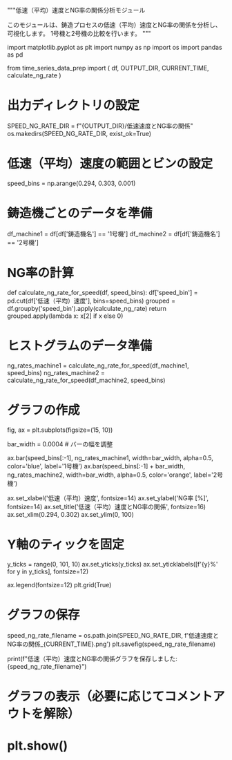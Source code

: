 """低速（平均）速度とNG率の関係分析モジュール

このモジュールは、鋳造プロセスの低速（平均）速度とNG率の関係を分析し、可視化します。
1号機と2号機の比較を行います。
"""

import matplotlib.pyplot as plt
import numpy as np
import os
import pandas as pd

from time_series_data_prep import (
    df, OUTPUT_DIR, CURRENT_TIME, calculate_ng_rate
)

# 出力ディレクトリの設定
SPEED_NG_RATE_DIR = f"{OUTPUT_DIR}/低速速度とNG率の関係"
os.makedirs(SPEED_NG_RATE_DIR, exist_ok=True)

# 低速（平均）速度の範囲とビンの設定
speed_bins = np.arange(0.294, 0.303, 0.001)

# 鋳造機ごとのデータを準備
df_machine1 = df[df['鋳造機名'] == '1号機']
df_machine2 = df[df['鋳造機名'] == '2号機']

# NG率の計算
def calculate_ng_rate_for_speed(df, speed_bins):
    df['speed_bin'] = pd.cut(df['低速（平均）速度'], bins=speed_bins)
    grouped = df.groupby('speed_bin').apply(calculate_ng_rate)
    return grouped.apply(lambda x: x[2] if x else 0)

# ヒストグラムのデータ準備
ng_rates_machine1 = calculate_ng_rate_for_speed(df_machine1, speed_bins)
ng_rates_machine2 = calculate_ng_rate_for_speed(df_machine2, speed_bins)

# グラフの作成
fig, ax = plt.subplots(figsize=(15, 10))

bar_width = 0.0004  # バーの幅を調整

ax.bar(speed_bins[:-1], ng_rates_machine1, width=bar_width, alpha=0.5, color='blue', label='1号機')
ax.bar(speed_bins[:-1] + bar_width, ng_rates_machine2, width=bar_width, alpha=0.5, color='orange', label='2号機')

ax.set_xlabel('低速（平均）速度', fontsize=14)
ax.set_ylabel('NG率 [%]', fontsize=14)
ax.set_title('低速（平均）速度とNG率の関係', fontsize=16)
ax.set_xlim(0.294, 0.302)
ax.set_ylim(0, 100)

# Y軸のティックを固定
y_ticks = range(0, 101, 10)
ax.set_yticks(y_ticks)
ax.set_yticklabels([f'{y}%' for y in y_ticks], fontsize=12)

ax.legend(fontsize=12)
plt.grid(True)

# グラフの保存
speed_ng_rate_filename = os.path.join(SPEED_NG_RATE_DIR, f'低速速度とNG率の関係_{CURRENT_TIME}.png')
plt.savefig(speed_ng_rate_filename)

print(f"低速（平均）速度とNG率の関係グラフを保存しました: {speed_ng_rate_filename}")

# グラフの表示（必要に応じてコメントアウトを解除）
# plt.show()
